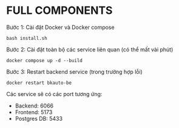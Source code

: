 # FULL COMPONENTS

Bước 1: Cài đặt Docker và Docker compose

`bash install.sh`

Bước 2: Cài đặt toàn bộ các service liên quan (có thể mất vài phút)

`docker compose up -d --build`

Bước 3: Restart backend service (trong trường hợp lỗi)

`docker restart bkauto-be`

Các service sẽ có các port tương ứng:
- Backend: 6066
- Frontend: 5173
- Postgres DB: 5433